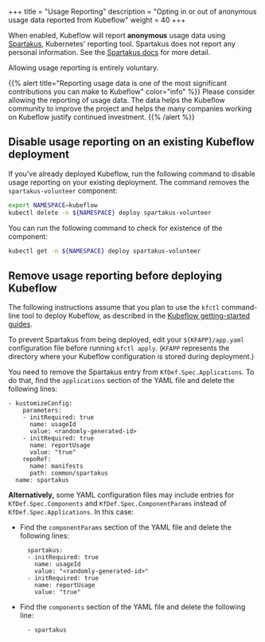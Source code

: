 +++
title = "Usage Reporting"
description = "Opting in or out of anonymous usage data reported from Kubeflow"
weight = 40
+++

When enabled, Kubeflow will report **anonymous** usage data using 
[Spartakus](https://github.com/kubernetes-incubator/spartakus), Kubernetes' 
reporting tool. Spartakus does not report any personal information. 
See the [Spartakus docs](https://github.com/kubernetes-incubator/spartakus) for 
more detail. 

Allowing usage reporting is entirely voluntary.

{{% alert title="Reporting usage data is one of the most significant contributions you can make to Kubeflow" color="info" %}}
Please consider allowing the reporting of usage data.
The data helps the Kubeflow community to improve the project and helps the many 
companies working on Kubeflow justify continued investment.
{{% /alert %}}

## Disable usage reporting on an existing Kubeflow deployment

If you've already deployed Kubeflow, run the following command to disable usage 
reporting on your existing deployment. The command removes the 
`spartakus-volunteer` component:

```bash
export NAMESPACE=kubeflow
kubectl delete -n ${NAMESPACE} deploy spartakus-volunteer
```

You can run the following command to check for existence of the component:

```bash
kubectl get -n ${NAMESPACE} deploy spartakus-volunteer
```

## Remove usage reporting before deploying Kubeflow

The following instructions assume that you plan to use the `kfctl` command-line
tool to deploy Kubeflow, as described in the 
[Kubeflow getting-started guides](/docs/started/getting-started/).

To prevent Spartakus from being deployed, edit your `${KFAPP}/app.yaml` 
configuration file before running `kfctl apply`. 
(`KFAPP` represents the directory where your Kubeflow configuration is stored 
during deployment.)

You need to remove the Spartakus entry from `KfDef.Spec.Applications`. To do 
that, find the `applications` section of the YAML file and delete the following 
lines:

    - kustomizeConfig:
        parameters:
        - initRequired: true
          name: usageId
          value: <randomly-generated-id>
        - initRequired: true
          name: reportUsage
          value: "true"
        repoRef:
          name: manifests
          path: common/spartakus
      name: spartakus

**Alternatively,** some YAML configuration files may include entries for 
`KfDef.Spec.Components` and `KfDef.Spec.ComponentParams` instead of 
`KfDef.Spec.Applications`. In this case:

- Find the `componentParams` section of the YAML file and delete the following 
  lines:

        spartakus:
        - initRequired: true
          name: usageId
          value: "<randomly-generated-id>"
        - initRequired: true
          name: reportUsage
          value: "true"


- Find the `components` section of the YAML file and delete the following 
  line:

        - spartakus
